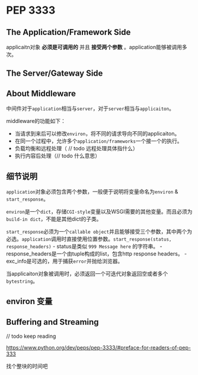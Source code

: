 # PEP 3333

## The Application/Framework Side

applicaitn对象 __必须是可调用的__ 并且 __接受两个参数__ 。application能够被调用多次。


## The Server/Gateway Side



## About Middleware

中间件对于`application`相当与`server`，对于`server`相当与`applicaiton`。

middleware的功能如下：
- 当请求到来后可以修改`environ`，将不同的请求导向不同的applicaiton。
- 在同一个过程中，允许多个`application/frameworks`一个接一个的执行。
- 负载均衡和远程处理（ // todo 远程处理具体指什么）
- 执行内容后处理（// todo 什么意思）


## 细节说明

`application`对象必须包含两个参数，一般便于说明将变量命名为`environ` & `start_response`。

`environ`是一个`dict`，存储`CGI-style`变量以及WSGI需要的其他变量。而且必须为`build-in dict`，不能是其他dict的子类。

`start_response`必须为一个`callable object`并且能够接受三个参数，其中两个为必选。`application`调用时直接使用位置参数。`start_response(status, response_headers)`
	- status是类似 `999 Message here` 的字符串。
	- response_headers是一个由tuple构成的list，包含http response headers。
	- exc_info是可选的，用于捕获`error`并抛给浏览器。

当applicaiton对象被调用时，必须返回一个可迭代对象返回空或者多个`bytestring`。

## environ 变量

## Buffering and Streaming

// todo keep reading

https://www.python.org/dev/peps/pep-3333/#preface-for-readers-of-pep-333

找个整块的时间吧





